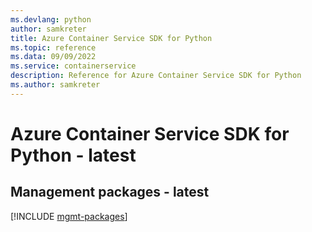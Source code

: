 ```yaml
---
ms.devlang: python
author: samkreter
title: Azure Container Service SDK for Python
ms.topic: reference
ms.data: 09/09/2022
ms.service: containerservice
description: Reference for Azure Container Service SDK for Python
ms.author: samkreter
---
```

# Azure Container Service SDK for Python - latest

## Management packages - latest
[!INCLUDE [mgmt-packages](container-service-mgmt-index.md)]